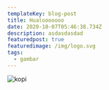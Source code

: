 ```yaml
---
templateKey: blog-post
title: Hualooooooo
date: 2020-10-07T05:46:38.734Z
description: asdasdasdad
featuredpost: true
featuredimage: /img/logo.svg
tags:
  - gambar
---
```

![kopi](/img/blog-index.jpg "halo")